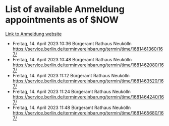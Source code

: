 # List of available Anmeldung appointments as of $NOW
[Link to Anmeldung website](https://service.berlin.de/terminvereinbarung/termin/tag.php?termin=1&anliegen[]=120686&dienstleisterlist=122210,122217,327316,122219,327312,122227,327314,122231,327346,122243,327348,122254,122252,329742,122260,329745,122262,329748,122271,327278,122273,327274,122277,327276,330436,122280,327294,122282,327290,122284,327292,122291,327270,122285,327266,122286,327264,122296,327268,150230,329760,122297,327286,122294,327284,122312,329763,122314,329775,122304,327330,122311,327334,122309,327332,317869,122281,327352,122279,329772,122283,122276,327324,122274,327326,122267,329766,122246,327318,122251,327320,122257,327322,122208,327298,122226,327300&herkunft=http%3A%2F%2Fservice.berlin.de%2Fdienstleistung%2F120686%2F)
- Freitag, 14. April 2023 10:36 Bürgeramt Rathaus Neukölln https://service.berlin.de/terminvereinbarung/termin/time/1681461360/167/
- Freitag, 14. April 2023 10:48 Bürgeramt Rathaus Neukölln https://service.berlin.de/terminvereinbarung/termin/time/1681462080/167/
- Freitag, 14. April 2023 11:12 Bürgeramt Rathaus Neukölln https://service.berlin.de/terminvereinbarung/termin/time/1681463520/167/
- Freitag, 14. April 2023 11:24 Bürgeramt Rathaus Neukölln https://service.berlin.de/terminvereinbarung/termin/time/1681464240/167/
- Freitag, 14. April 2023 11:48 Bürgeramt Rathaus Neukölln https://service.berlin.de/terminvereinbarung/termin/time/1681465680/167/
